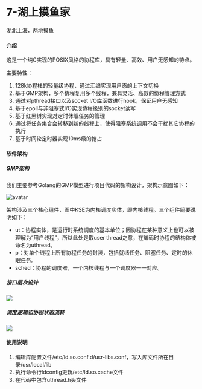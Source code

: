 # 7-湖上摸鱼家

湖北上海，两地摸鱼 

#### 介绍

这是一个纯C实现的POSIX风格的协程库，具有轻量、高效、用户无感知的特点。

主要特性：
1. 128k协程栈的轻量级协程，通过汇编实现用户态的上下文切换
2. 基于GMP架构，多个协程复用多个线程，兼具灵活、高效的协程管理方式
3. 通过对pthread接口以及socket I/O库函数进行hook，保证用户无感知
4. 基于epoll与非阻塞式I/O实现协程级别的socket读写
5. 基于红黑树实现对定时休眠任务的管理
6. 通过将任务集合会转移到新的线程上，使得阻塞系统调用不会干扰其它协程的执行
7. 基于时间轮定时器实现10ms级的抢占

#### 软件架构

##### GMP架构
我们主要参考Golang的GMP模型进行项目代码的架构设计，架构示意图如下：

![avatar](https://cdn.jsdelivr.net/gh/growvv/image-bed//mac-m1/image.png)

架构涉及三个核心组件，图中KSE为内核调度实体，即内核线程。三个组件简要说明如下：
- ut：协程实体，是运行时系统调度的基本单位；因协程在某种意义上也可以被理解为“用户线程”，所以此处是取user thread之意，在编码时协程的结构体被命名为uthread。  
- p：对单个线程上所有协程任务的封装，包括就绪任务、阻塞任务、定时的休眠任务。  
- sched：协程的调度器，一个内核线程与一个调度器一一对应。  

##### 接口层次设计
![](https://cdn.jsdelivr.net/gh/growvv/image-bed//mac-m1/20210331212521.png)

##### 调度逻辑和协程状态流转
![](https://cdn.jsdelivr.net/gh/growvv/image-bed//mac-m1/20210331232701.png)

#### 使用说明

1. 编辑库配置文件/etc/ld.so.conf.d/usr-libs.conf，写入库文件所在目录/usr/local/lib  
2. 执行命令行ldconfig更新/etc/ld.so.cache文件
3. 在代码中包含uthread.h头文件